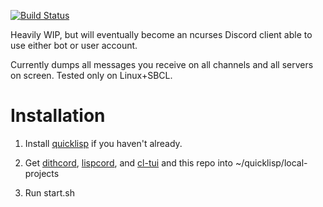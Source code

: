 [![Build Status](https://travis-ci.com/naryl/dithcord-tui.svg?branch=master)](https://travis-ci.com/naryl/dithcord-tui)

Heavily WIP, but will eventually become an ncurses Discord client able to use
either bot or user account.

Currently dumps all messages you receive on all channels and all servers on
screen. Tested only on Linux+SBCL.

Installation
============

1. Install [quicklisp](https://www.quicklisp.org/beta/) if you haven't already.

2. Get [dithcord](https://github.com/naryl/dithcord/),
[lispcord](https://github.com/lispcord/lispcord), and
[cl-tui](https://github.com/naryl/cl-tui) and this repo into
~/quicklisp/local-projects

3. Run start.sh
